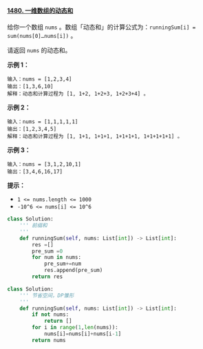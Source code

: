 #### [1480. 一维数组的动态和](https://leetcode-cn.com/problems/running-sum-of-1d-array/)

给你一个数组 `nums` 。数组「动态和」的计算公式为：`runningSum[i] = sum(nums[0]…nums[i])` 。

请返回 `nums` 的动态和。

 

**示例 1：**

```
输入：nums = [1,2,3,4]
输出：[1,3,6,10]
解释：动态和计算过程为 [1, 1+2, 1+2+3, 1+2+3+4] 。
```

**示例 2：**

```
输入：nums = [1,1,1,1,1]
输出：[1,2,3,4,5]
解释：动态和计算过程为 [1, 1+1, 1+1+1, 1+1+1+1, 1+1+1+1+1] 。
```

**示例 3：**

```
输入：nums = [3,1,2,10,1]
输出：[3,4,6,16,17]
```

 

**提示：**

- `1 <= nums.length <= 1000`
- `-10^6 <= nums[i] <= 10^6`

```python
class Solution:
    ''' 前缀和
    '''
    def runningSum(self, nums: List[int]) -> List[int]:
        res =[]
        pre_sum =0
        for num in nums:
            pre_sum+=num
            res.append(pre_sum)
        return res
```



```python
class Solution:
    ''' 节省空间，DP雏形
    '''
    def runningSum(self, nums: List[int]) -> List[int]:
        if not nums:
            return []
        for i in range(1,len(nums)):
            nums[i]=nums[i]+nums[i-1]
        return nums
```



